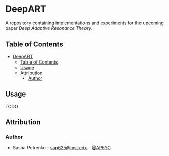 # DeepART

A repository containing implementations and experiments for the upcoming paper _Deep Adaptive Resonance Theory_.

## Table of Contents

- [DeepART](#deepart)
  - [Table of Contents](#table-of-contents)
  - [Usage](#usage)
  - [Attribution](#attribution)
    - [Author](#author)

## Usage

TODO

## Attribution

### Author

- Sasha Petrenko - <sap625@mst.edu> - [@AP6YC](https://github.com/AP6YC)
